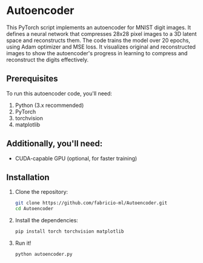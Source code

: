 # Autoencoder

This PyTorch script implements an autoencoder for MNIST digit images. It defines a neural network that compresses 28x28 pixel images to a 3D latent space and reconstructs them. The code trains the model over 20 epochs, using Adam optimizer and MSE loss. It visualizes original and reconstructed images to show the autoencoder's progress in learning to compress and reconstruct the digits effectively.

## Prerequisites

To run this autoencoder code, you'll need:

1. Python (3.x recommended)
2. PyTorch
3. torchvision
4. matplotlib

## Additionally, you'll need:

- CUDA-capable GPU (optional, for faster training)

## Installation

1. Clone the repository:
   ```bash
   git clone https://github.com/fabricio-ml/Autoencoder.git
   cd Autoencoder

2. Install the dependencies:
   ```bash
   pip install torch torchvision matplotlib
   
3. Run it!
   ```bash
   python autoencoder.py
